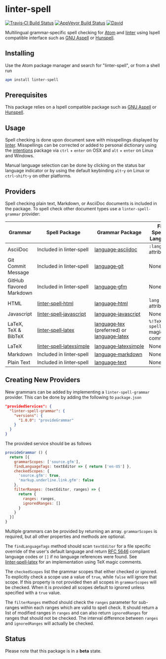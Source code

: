 # linter-spell

[![Travis&#x2011;CI Build Status](http://img.shields.io/travis/yitzchak/linter-spell/master.svg?label=Linux/OSX%20build)](http://travis-ci.org/yitzchak/linter-spell) [![AppVeyor Build Status](http://img.shields.io/appveyor/ci/yitzchak/linter-spell/master.svg?label=Windows%20build)](http://ci.appveyor.com/project/yitzchak/linter-spell) [![David](http://img.shields.io/david/yitzchak/linter-spell.svg)](http://david-dm.org/yitzchak/linter-spell)

Multilingual grammar-specific spell checking for [Atom](http://atom.io) and
[linter](http://atom.io/packages/linter) using Ispell compatible interface such
as [GNU Aspell](http://aspell.net/) or [Hunspell](http://hunspell.github.io/).

## Installing

Use the Atom package manager and search for "linter-spell", or from a shell run

```bash
apm install linter-spell
```

## Prerequisites

This package relies on a Ispell compatible package such as
[GNU Aspell](http://aspell.net/) or [Hunspell](http://hunspell.github.io/).

## Usage

Spell checking is done upon document save with misspellings displayed by
[linter](http://atom.io/packages/linter). Misspellings can be
corrected or added to personal dictionary using the
[intentions](http://atom.io/packages/intentions) package via
`ctrl` + `enter` on OSX and `alt` + `enter` on Linux and Windows.

Manual language selection can be done by clicking on the status bar language
indicator or by using the default keybinding `alt`-`y` on Linux or
`ctrl`-`shift`-`y` on other platforms.

## Providers

Spell checking plain text, Markdown, or AsciiDoc documents is included in the
package. To spell check other document types use a `linter-spell-grammar`
provider:

| Grammar                  | Spell Package                                                                               | Grammar Package                                                                                                                            | File Specific Language              |
|--------------------------|---------------------------------------------------------------------------------------------|--------------------------------------------------------------------------------------------------------------------------------------------|-------------------------------------|
| AsciiDoc                 | Included in linter&#x2011;spell                                                             | [language&#x2011;asciidoc](http://atom.io/packages/language-asciidoc)                                                                      | `:lang:` attribute                  |
| Git Commit Message       | Included in linter&#x2011;spell                                                             | [language&#x2011;git](http://atom.io/packages/language-git)                                                                                | None                                |
| GitHub flavored Markdown | Included in linter&#x2011;spell                                                             | [language&#x2011;gfm](http://atom.io/packages/language-gfm)                                                                                | None                                |
| HTML                     | [linter&#x2011;spell&#x2011;html](http://atom.io/packages/linter-spell-html)                | [language&#x2011;html](http://atom.io/packages/language-html)                                                                              | `lang` attribute                    |
| Javascript               | [linter&#x2011;spell&#x2011;javascript](http://atom.io/packages/linter-spell-javascript)    | [language&#x2011;javascript](http://atom.io/packages/language-javascript)                                                                  | None                                |
| LaTeX, TeX &amp; BibTeX  | [linter&#x2011;spell&#x2011;latex](http://atom.io/packages/linter-spell-latex)              | [language&#x2011;tex](http://atom.io/packages/language-tex) (preferred) or [language&#x2011;latex](http://atom.io/packages/language-latex) | `%!TeX spellcheck` magic comment    |
| LaTeX                    | [linter&#x2011;spell&#x2011;latexsimple](https://atom.io/packages/linter-spell-latexsimple) | [language&#x2011;latexsimple](https://atom.io/packages/language-latexsimple)                                                               | None                                |
| Markdown                 | Included in linter&#x2011;spell                                                             | [language&#x2011;markdown](http://atom.io/packages/language-markdown)                                                                      | None                                |
| Plain Text               | Included in linter&#x2011;spell                                                             | [language&#x2011;text](http://atom.io/packages/language-text)                                                                              | None                                |

## Creating New Providers

New grammars can be added by implementing a `linter-spell-grammar` provider.
This can be done by adding the following to `package.json`

```json
"providedServices": {
  "linter-spell-grammar": {
    "versions": {
      "1.0.0": "provideGrammar"
    }
  }
}
```

The provided service should be as follows

```javascript
provideGrammar () {
  return [{
    grammarScopes: ['source.gfm'],
    findLanguageTags: textEditor => { return ['en-US'] },
    checkedScopes: {
      'source.gfm': true,
      'markup.underline.link.gfm': false
    },
    filterRanges: (textEditor, ranges) => {
      return {
        ranges: ranges,
        ignoredRanges: []
      }
    }
  }]
}
```

Multiple grammars can be provided by returning an array. `grammarScopes` is
required, but all other properties and methods are optional.

The `findLanguageTags` method should scan `textEditor` for a
file specific override of the user's default language and return [RFC 5646](http://www.rfc-editor.org/rfc/rfc5646.txt)
compliant language codes or `[]` if
no language references were found. See
[linter&#x2011;spell&#x2011;latex](http://atom.io/packages/linter-spell-latex)
for an implementation using TeX magic comments.

The `checkedScopes` list the grammar scopes that either checked or ignored.
To explicitly check a scope use a value of `true`, while `false` will ignore
that scope. If this property is not provided then all scopes in `grammarScopes`
will be checked. When it is provided all scopes default to ignored unless
specified with a `true` value.

The `filterRanges` method should check the `ranges` parameter for sub-ranges
within each ranges which are valid to spell check. It should return a list
of modified ranges in `ranges` and can also return `ignoredRanges` for
ranges that should not be checked. The interval difference between `ranges`
and `ignoredRanges` will actually be checked.

## Status

Please note that this package is in a **beta** state.
